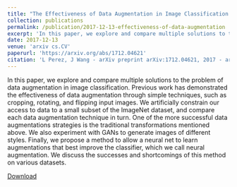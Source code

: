 ```yaml
---
title: "The Effectiveness of Data Augmentation in Image Classification using Deep Learning"
collection: publications
permalink: /publication/2017-12-13-effectiveness-of-data-augmentation
excerpt: 'In this paper, we explore and compare multiple solutions to the problem of data augmentation in image classification.'
date: 2017-12-13
venue: 'arxiv cs.CV'
paperurl: 'https://arxiv.org/abs/1712.04621'
citation: 'L Perez, J Wang - arXiv preprint arXiv:1712.04621, 2017 - arxiv.org'
---
```


In this paper, we explore and compare multiple solutions to the problem of data augmentation in image classification. Previous work has demonstrated the effectiveness of data augmentation through simple techniques, such as cropping, rotating, and flipping input images. We artificially constrain our access to data to a small subset of the ImageNet dataset, and compare each data augmentation technique in turn. One of the more successful data augmentations strategies is the traditional transformations mentioned above. We also experiment with GANs to generate images of different styles. Finally, we propose a method to allow a neural net to learn augmentations that best improve the classifier, which we call neural augmentation. We discuss the successes and shortcomings of this method on various datasets.

[Download](/files/1712.04621.pdf)